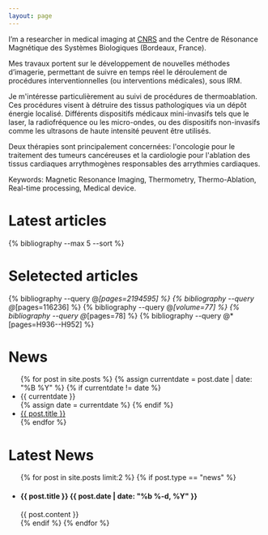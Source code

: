 ```yaml
---
layout: page
---
```


[# Reproducible Science is good. Replicated Science is better.]::

<!---
# Bla Bla
-->

I’m a researcher in medical imaging at [CNRS](https://www.cnrs.fr/fr/page-daccueil) and the Centre de Résonance Magnétique des Systèmes Biologiques (Bordeaux, France).

Mes travaux portent sur le développement de nouvelles méthodes d’imagerie, permettant de suivre en temps réel le déroulement de procédures interventionnelles (ou interventions médicales), sous IRM. 

Je m'intéresse particulièrement au suivi de procédures de thermoablation. Ces procédures visent à détruire des tissus pathologiques via un dépôt énergie localisé. Différents dispositifs médicaux mini-invasifs tels que le laser, la radiofréquence ou les micro-ondes, ou des dispositifs non-invasifs comme les ultrasons de haute intensité peuvent être utilisés. 

Deux thérapies sont principalement concernées: l'oncologie pour le traitement des tumeurs cancéreuses et la cardiologie pour l'ablation des tissus cardiaques arrythmogènes responsables des arrythmies cardiaques. 

Keywords: Magnetic Resonance Imaging, Thermometry, Thermo-Ablation, Real-time processing, Medical device.

<!---
ReScience C is collaborative and open by design. Everything can be forked and
modified. Don't hesitate to [write a submission](write), [join us](faq) and
to [become a reviewer](https://valeryozenne.github.io/board/).
-->



# Latest articles

{% bibliography --max 5 --sort %}

# Seletected articles
{% bibliography --query @*[pages=2194595] %}
{% bibliography --query @*[pages=116236] %}
{% bibliography --query @*[volume=77]  %}
{% bibliography --query @*[pages=78] %}
{% bibliography --query @*[pages=H936--H952] %}

# News

<ul>
{% for post in site.posts %}
  {% assign currentdate = post.date | date: "%B %Y" %}
  {% if currentdate != date %}
    <li id="y{{currentdate}}">{{ currentdate }}</li>
    {% assign date = currentdate %} 
  {% endif %}
    <li><a href="{{ post.url }}">{{ post.title }}</a></li>
{% endfor %}
</ul>

<!---
# News


<ul class="post-list">
  {% for post in site.posts %}
  {% if post.type == "news" %}
  <li>
    <h2>{{ post.title }}
    <span class="post-meta">{{ post.date | date: "%b %-d, %Y" }}</span></h2>
    {{ post.content }}
  </li>
  {% endif %}
  {% endfor %}
</ul>
-->



# Latest News
<ul class="post-list">
  {% for post in site.posts limit:2 %}
  {% if post.type == "news" %}
  <li>
    <h4>{{ post.title }}
    <span class="post-meta">{{ post.date | date: "%b %-d, %Y" }}</span></h4>
    {{ post.content }}
  </li>
  {% endif %}
  {% endfor %}
</ul>


